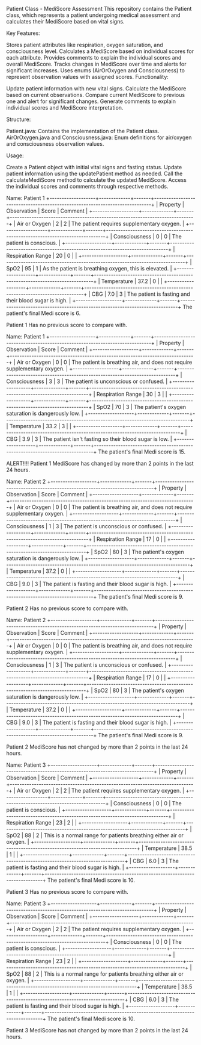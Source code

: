 Patient Class - MediScore Assessment
This repository contains the Patient class, which represents a patient undergoing medical assessment and calculates their MediScore based on vital signs.

Key Features:

Stores patient attributes like respiration, oxygen saturation, and consciousness level.
Calculates a MediScore based on individual scores for each attribute.
Provides comments to explain the individual scores and overall MediScore.
Tracks changes in MediScore over time and alerts for significant increases.
Uses enums (AirOrOxygen and Consciousness) to represent observation values with assigned scores.
Functionality:

Update patient information with new vital signs.
Calculate the MediScore based on current observations.
Compare current MediScore to previous one and alert for significant changes.
Generate comments to explain individual scores and MediScore interpretation.

Structure:

Patient.java: Contains the implementation of the Patient class.
AirOrOxygen.java and Consciousness.java: Enum definitions for air/oxygen and consciousness observation values.

Usage:

Create a Patient object with initial vital signs and fasting status.
Update patient information using the updatePatient method as needed.
Call the calculateMediScore method to calculate the updated MediScore.
Access the individual scores and comments through respective methods.

Name: Patient 1
+-------------------+-------------+-------+-----------------------------------------------------------------------------+
| Property          | Observation | Score | Comment                                                                     |
+-------------------+-------------+-------+-----------------------------------------------------------------------------+
| Air or Oxygen     | 2           | 2     | The patient requires supplementary oxygen.                                  |
+-------------------+-------------+-------+-----------------------------------------------------------------------------+
| Consciousness     | 0           | 0     | The patient is conscious.                                                   |
+-------------------+-------------+-------+-----------------------------------------------------------------------------+
| Respiration Range | 20          | 0     |                                                                             |
+-------------------+-------------+-------+-----------------------------------------------------------------------------+
| SpO2              | 95          | 1     | As the patient is breathing oxygen, this is elevated.                       |
+-------------------+-------------+-------+-----------------------------------------------------------------------------+
| Temperature       | 37.2        | 0     |                                                                             |
+-------------------+-------------+-------+-----------------------------------------------------------------------------+
| CBG               | 7.0         | 3     | The patient is fasting and their blood sugar is high.                       |
+-------------------+-------------+-------+-----------------------------------------------------------------------------+
The patient's final Medi score is 6.

Patient 1 Has no previous score to compare with.

Name: Patient 1
+-------------------+-------------+-------+-----------------------------------------------------------------------------+
| Property          | Observation | Score | Comment                                                                     |
+-------------------+-------------+-------+-----------------------------------------------------------------------------+
| Air or Oxygen     | 0           | 0     | The patient is breathing air, and does not require supplementary oxygen.    |
+-------------------+-------------+-------+-----------------------------------------------------------------------------+
| Consciousness     | 3           | 3     | The patient is unconscious or confused.                                     |
+-------------------+-------------+-------+-----------------------------------------------------------------------------+
| Respiration Range | 30          | 3     |                                                                             |
+-------------------+-------------+-------+-----------------------------------------------------------------------------+
| SpO2              | 70          | 3     | The patient's oxygen saturation is dangerously low.                         |
+-------------------+-------------+-------+-----------------------------------------------------------------------------+
| Temperature       | 33.2        | 3     |                                                                             |
+-------------------+-------------+-------+-----------------------------------------------------------------------------+
| CBG               | 3.9         | 3     | The patient isn't fasting so their blood sugar is low.                      |
+-------------------+-------------+-------+-----------------------------------------------------------------------------+
The patient's final Medi score is 15.

ALERT!!!! Patient 1 MediScore has changed by more than 2 points in the last 24 hours.

Name: Patient 2
+-------------------+-------------+-------+-----------------------------------------------------------------------------+
| Property          | Observation | Score | Comment                                                                     |
+-------------------+-------------+-------+-----------------------------------------------------------------------------+
| Air or Oxygen     | 0           | 0     | The patient is breathing air, and does not require supplementary oxygen.    |
+-------------------+-------------+-------+-----------------------------------------------------------------------------+
| Consciousness     | 1           | 3     | The patient is unconscious or confused.                                     |
+-------------------+-------------+-------+-----------------------------------------------------------------------------+
| Respiration Range | 17          | 0     |                                                                             |
+-------------------+-------------+-------+-----------------------------------------------------------------------------+
| SpO2              | 80          | 3     | The patient's oxygen saturation is dangerously low.                         |
+-------------------+-------------+-------+-----------------------------------------------------------------------------+
| Temperature       | 37.2        | 0     |                                                                             |
+-------------------+-------------+-------+-----------------------------------------------------------------------------+
| CBG               | 9.0         | 3     | The patient is fasting and their blood sugar is high.                       |
+-------------------+-------------+-------+-----------------------------------------------------------------------------+
The patient's final Medi score is 9.

Patient 2 Has no previous score to compare with.

Name: Patient 2
+-------------------+-------------+-------+-----------------------------------------------------------------------------+
| Property          | Observation | Score | Comment                                                                     |
+-------------------+-------------+-------+-----------------------------------------------------------------------------+
| Air or Oxygen     | 0           | 0     | The patient is breathing air, and does not require supplementary oxygen.    |
+-------------------+-------------+-------+-----------------------------------------------------------------------------+
| Consciousness     | 1           | 3     | The patient is unconscious or confused.                                     |
+-------------------+-------------+-------+-----------------------------------------------------------------------------+
| Respiration Range | 17          | 0     |                                                                             |
+-------------------+-------------+-------+-----------------------------------------------------------------------------+
| SpO2              | 80          | 3     | The patient's oxygen saturation is dangerously low.                         |
+-------------------+-------------+-------+-----------------------------------------------------------------------------+
| Temperature       | 37.2        | 0     |                                                                             |
+-------------------+-------------+-------+-----------------------------------------------------------------------------+
| CBG               | 9.0         | 3     | The patient is fasting and their blood sugar is high.                       |
+-------------------+-------------+-------+-----------------------------------------------------------------------------+
The patient's final Medi score is 9.

Patient 2 MediScore has not changed by more than 2 points in the last 24 hours.

Name: Patient 3
+-------------------+-------------+-------+-----------------------------------------------------------------------------+
| Property          | Observation | Score | Comment                                                                     |
+-------------------+-------------+-------+-----------------------------------------------------------------------------+
| Air or Oxygen     | 2           | 2     | The patient requires supplementary oxygen.                                  |
+-------------------+-------------+-------+-----------------------------------------------------------------------------+
| Consciousness     | 0           | 0     | The patient is conscious.                                                   |
+-------------------+-------------+-------+-----------------------------------------------------------------------------+
| Respiration Range | 23          | 2     |                                                                             |
+-------------------+-------------+-------+-----------------------------------------------------------------------------+
| SpO2              | 88          | 2     | This is a normal range for patients breathing either air or oxygen.         |
+-------------------+-------------+-------+-----------------------------------------------------------------------------+
| Temperature       | 38.5        | 1     |                                                                             |
+-------------------+-------------+-------+-----------------------------------------------------------------------------+
| CBG               | 6.0         | 3     | The patient is fasting and their blood sugar is high.                       |
+-------------------+-------------+-------+-----------------------------------------------------------------------------+
The patient's final Medi score is 10.

Patient 3 Has no previous score to compare with.

Name: Patient 3
+-------------------+-------------+-------+-----------------------------------------------------------------------------+
| Property          | Observation | Score | Comment                                                                     |
+-------------------+-------------+-------+-----------------------------------------------------------------------------+
| Air or Oxygen     | 2           | 2     | The patient requires supplementary oxygen.                                  |
+-------------------+-------------+-------+-----------------------------------------------------------------------------+
| Consciousness     | 0           | 0     | The patient is conscious.                                                   |
+-------------------+-------------+-------+-----------------------------------------------------------------------------+
| Respiration Range | 23          | 2     |                                                                             |
+-------------------+-------------+-------+-----------------------------------------------------------------------------+
| SpO2              | 88          | 2     | This is a normal range for patients breathing either air or oxygen.         |
+-------------------+-------------+-------+-----------------------------------------------------------------------------+
| Temperature       | 38.5        | 1     |                                                                             |
+-------------------+-------------+-------+-----------------------------------------------------------------------------+
| CBG               | 6.0         | 3     | The patient is fasting and their blood sugar is high.                       |
+-------------------+-------------+-------+-----------------------------------------------------------------------------+
The patient's final Medi score is 10.

Patient 3 MediScore has not changed by more than 2 points in the last 24 hours.
